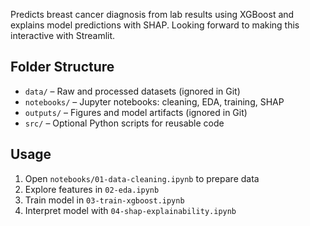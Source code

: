 Predicts breast cancer diagnosis from lab results using XGBoost and explains model predictions with SHAP. Looking forward to making this interactive with Streamlit.

## Folder Structure

- `data/` – Raw and processed datasets (ignored in Git)
- `notebooks/` – Jupyter notebooks: cleaning, EDA, training, SHAP
- `outputs/` – Figures and model artifacts (ignored in Git)
- `src/` – Optional Python scripts for reusable code

## Usage

1. Open `notebooks/01-data-cleaning.ipynb` to prepare data
2. Explore features in `02-eda.ipynb`
3. Train model in `03-train-xgboost.ipynb`
4. Interpret model with `04-shap-explainability.ipynb`

